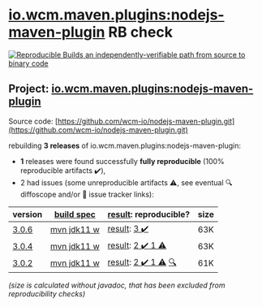 [io.wcm.maven.plugins:nodejs-maven-plugin](https://central.sonatype.com/artifact/io.wcm.maven.plugins/nodejs-maven-plugin/3.0.6/versions) RB check
=======

[![Reproducible Builds](https://reproducible-builds.org/images/logos/rb.svg) an independently-verifiable path from source to binary code](https://reproducible-builds.org/)

## Project: [io.wcm.maven.plugins:nodejs-maven-plugin](https://central.sonatype.com/artifact/io.wcm.maven.plugins/nodejs-maven-plugin/3.0.6/versions)

Source code: [https://github.com/wcm-io/nodejs-maven-plugin.git](https://github.com/wcm-io/nodejs-maven-plugin.git)

rebuilding **3 releases** of io.wcm.maven.plugins:nodejs-maven-plugin:
- **1** releases were found successfully **fully reproducible** (100% reproducible artifacts :heavy_check_mark:),
- 2 had issues (some unreproducible artifacts :warning:, see eventual :mag: diffoscope and/or :memo: issue tracker links):

| version | [build spec](/BUILDSPEC.md) | [result](https://reproducible-builds.org/docs/jvm/): reproducible? | size |
| -- | --------- | ------ | -- |
| [3.0.6](https://central.sonatype.com/artifact/io.wcm.maven.plugins/nodejs-maven-plugin/3.0.6/pom) | [mvn jdk11 w](nodejs-maven-plugin-3.0.6.buildspec) | [result](nodejs-maven-plugin-3.0.6.buildinfo): [3 :heavy_check_mark: ](nodejs-maven-plugin-3.0.6.buildcompare) | 63K |
| [3.0.4](https://central.sonatype.com/artifact/io.wcm.maven.plugins/nodejs-maven-plugin/3.0.4/pom) | [mvn jdk11 w](nodejs-maven-plugin-3.0.4.buildspec) | [result](nodejs-maven-plugin-3.0.4.buildinfo): [2 :heavy_check_mark:  1 :warning:](nodejs-maven-plugin-3.0.4.buildcompare) | 63K |
| [3.0.2](https://central.sonatype.com/artifact/io.wcm.maven.plugins/nodejs-maven-plugin/3.0.2/pom) | [mvn jdk11 w](nodejs-maven-plugin-3.0.2.buildspec) | [result](nodejs-maven-plugin-3.0.2.buildinfo): [2 :heavy_check_mark:  1 :warning:](nodejs-maven-plugin-3.0.2.buildcompare) [:mag:](nodejs-maven-plugin-3.0.2.diffoscope) | 61K |

<i>(size is calculated without javadoc, that has been excluded from reproducibility checks)</i>

